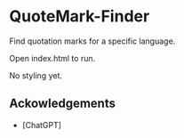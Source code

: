 # QuoteMark-Finder
Find quotation marks for a specific language.

Open index.html to run.

No styling yet.

## Ackowledgements
- [ChatGPT]